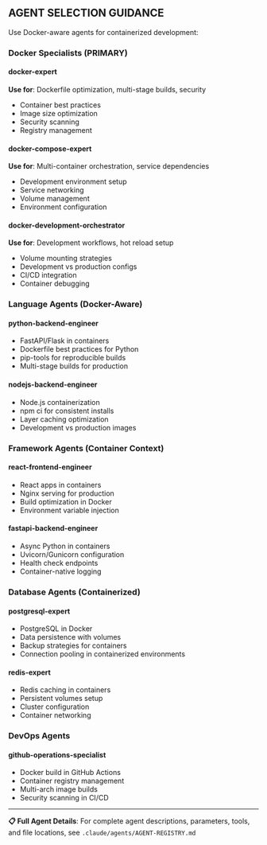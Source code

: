 ## AGENT SELECTION GUIDANCE

Use Docker-aware agents for containerized development:

### Docker Specialists (PRIMARY)

#### docker-expert
**Use for**: Dockerfile optimization, multi-stage builds, security
- Container best practices
- Image size optimization
- Security scanning
- Registry management

#### docker-compose-expert
**Use for**: Multi-container orchestration, service dependencies
- Development environment setup
- Service networking
- Volume management
- Environment configuration

#### docker-development-orchestrator
**Use for**: Development workflows, hot reload setup
- Volume mounting strategies
- Development vs production configs
- CI/CD integration
- Container debugging

### Language Agents (Docker-Aware)

#### python-backend-engineer
- FastAPI/Flask in containers
- Dockerfile best practices for Python
- pip-tools for reproducible builds
- Multi-stage builds for production

#### nodejs-backend-engineer
- Node.js containerization
- npm ci for consistent installs
- Layer caching optimization
- Development vs production images

### Framework Agents (Container Context)

#### react-frontend-engineer
- React apps in containers
- Nginx serving for production
- Build optimization in Docker
- Environment variable injection

#### fastapi-backend-engineer
- Async Python in containers
- Uvicorn/Gunicorn configuration
- Health check endpoints
- Container-native logging

### Database Agents (Containerized)

#### postgresql-expert
- PostgreSQL in Docker
- Data persistence with volumes
- Backup strategies for containers
- Connection pooling in containerized environments

#### redis-expert
- Redis caching in containers
- Persistent volumes setup
- Cluster configuration
- Container networking

### DevOps Agents

#### github-operations-specialist
- Docker build in GitHub Actions
- Container registry management
- Multi-arch image builds
- Security scanning in CI/CD

---

**📋 Full Agent Details**: For complete agent descriptions, parameters, tools, and file locations, see `.claude/agents/AGENT-REGISTRY.md`